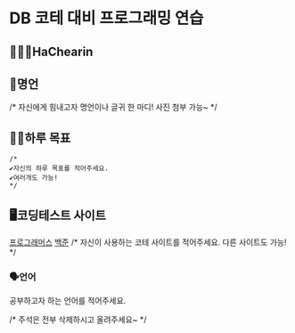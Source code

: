 # DB 코테 대비 프로그래밍 연습

## 🧑🏻‍💻HaChearin

## 🥹명언
/*
자신에게 힘내고자 명언이나 글귀 한 마디!
사진 첨부 가능~
*/

## 💪🏻하루 목표
```
/*
✔️자신의 하루 목표를 적어주세요.
✔️여러개도 가능!
*/
```

## 🖥️코딩테스트 사이트

[프로그래머스](https://www.programmers.co.kr/)
[백준](https://www.acmicpc.net/)
/*
자신이 사용하는 코테 사이트를 적어주세요.
다른 사이트도 가능!
*/

### 🗣️언어

공부하고자 하는 언어를 적어주세요.

/*
주석은 전부 삭제하시고 올려주세요~
*/
